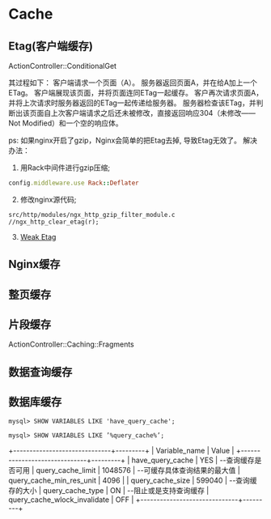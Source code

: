 # Cache

## Etag(客户端缓存)
ActionController::ConditionalGet

其过程如下：
客户端请求一个页面（A）。 服务器返回页面A，并在给A加上一个ETag。
客户端展现该页面，并将页面连同ETag一起缓存。
客户再次请求页面A，并将上次请求时服务器返回的ETag一起传递给服务器。
服务器检查该ETag，并判断出该页面自上次客户端请求之后还未被修改，直接返回响应304（未修改——Not Modified）和一个空的响应体。

ps:
如果nginx开启了gzip，Nginx会简单的把Etag去掉, 导致Etag无效了。
解决办法：
1. 用Rack中间件进行gzip压缩;
```ruby
config.middleware.use Rack::Deflater
```
2. 修改nginx源代码;
```
src/http/modules/ngx_http_gzip_filter_module.c
//ngx_http_clear_etag(r);
```
3. [Weak Etag](en.wikipedia.org/wiki/HTTP_ETag)

## Nginx缓存

## 整页缓存

## 片段缓存
ActionController::Caching::Fragments

## 数据查询缓存


## 数据库缓存
```shell
mysql> SHOW VARIABLES LIKE 'have_query_cache';

mysql> SHOW VARIABLES LIKE ’%query_cache%’;
```
+------------------------------+---------+
| Variable_name                | Value   |
+------------------------------+---------+
| have_query_cache             | YES     | --查询缓存是否可用
| query_cache_limit            | 1048576 | --可缓存具体查询结果的最大值
| query_cache_min_res_unit     | 4096    |
| query_cache_size             | 599040  | --查询缓存的大小
| query_cache_type             | ON      | --阻止或是支持查询缓存
| query_cache_wlock_invalidate | OFF     |
+------------------------------+---------+

